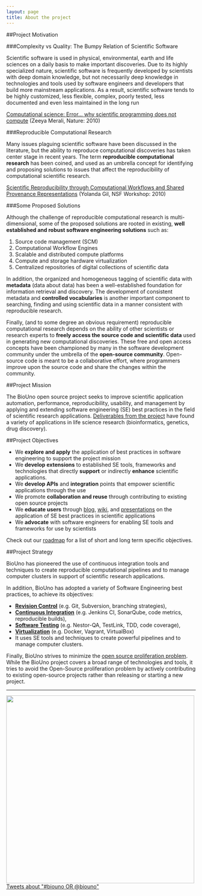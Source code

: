```yaml
---
layout: page
title: About the project
---
```


##Project Motivation

###Complexity vs Quality: The Bumpy Relation of Scientific Software

Scientific software is used in physical, environmental, earth and life sciences on a daily
basis to make important discoveries. Due to its highly specialized nature, scientific
software is frequently developed by scientists with deep domain knowledge, but not
necessarily deep knowledge in technologies and tools used by software engineers and
developers that build more mainstream applications. As a result, scientific software
tends to be highly customized, less flexible, complex, poorly tested, less documented
and even less maintained in the long run

[Computational science: Error... why scientific programming does not compute](http://www.nature.com/news/2010/101013/full/467775a.html)
(Zeeya Merali, Nature: 2010)
 
###Reproducible Computational Research

Many issues plaguing scientific software have been discussed in the literature, but the ability to
reproduce computational discoveries has taken center stage in recent years. The term **reproducible
computational research** has been coined, and used as an umbrella concept for identifying and proposing
solutions to issues that affect the reproducibility of computational scientific research.

[Scientific Reproducibility through Computational Workflows and Shared Provenance Representations](http://www.evernote.com/l/AJ8x2KJTSTlGmbrFDKXSR709G2wRjbN32Tk/)
(Yolanda Gil, NSF Workshop: 2010)

###Some Proposed Solutions

Although the challenge of reproducible computational research is multi-dimensional, some of
the proposed solutions are rooted in existing, **well established and robust software
engineering solutions** such as:

1. Source code management (SCM)
2. Computational Workflow Engines
3. Scalable and distributed compute platforms
4. Compute and storage hardware virtualization
5. Centralized repositories of digital collections of scientific data

In addition, the organized and homogeneous tagging of scientific data with **metadata**
(data about data) has been a well-established foundation for information retrieval and
discovery. The development of consistent metadata and **controlled vocabularies** is
another important component to searching, finding and using scientific data in a manner
consistent with reproducible research.

Finally, (and to some degree an obvious requirement) reproducible computational research
depends on the ability of other scientists or research experts to **freely access the source
code and scientific data** used in generating new computational discoveries. These free
and open access concepts have been championed by many in the software development community
under the umbrella of the **open-source community**. Open-source code is meant to be a
collaborative effort, where programmers improve upon the source code and share the changes
within the community.

##Project Mission

The BioUno open source project seeks to improve scientific application automation, 
performance, reproducibility, usability, and management by applying and extending software 
engineering (SE) best practices in the field of scientific research applications. 
[Deliverables from the project](/publications.html) have found a variety of applications
in life science research (bioinformatics, genetics, drug discovery).

##Project Objectives

* We **explore and apply** the application of best practices in software engineering to 
support the project mission
* We **develop extensions** to established SE tools, frameworks and technologies that directly 
**support** or indirectly **enhance** scientific applications.  
* We **develop APIs** and **integration** points that empower scientific applications through 
the use 
* We promote **collaboration and reuse** through contributing to existing open source 
projects 
* We **educate users** through [blog](/blog.html), [wiki](https://github.com/biouno),
and [presentations](/presentations.html) on the application of SE best practices in
scientific applications
* We **advocate** with software engineers for enabling SE tools and frameworks for use 
by scientists 

Check out our [roadmap](/roadmap.html) for a list of short and long term specific objectives.

##Project Strategy

BioUno has pioneered the use of continuous integration tools and techniques to create reproducible
computational pipelines and to manage computer clusters in support of scientific research applications.

In addition, BioUno has adopted a variety of Software Engineering best practices, to achieve its objectives:

* **[Revision Control](http://en.wikipedia.org/wiki/Revision_control)** (e.g. Git, Subversion, 
branching strategies),
* **[Continuous Integration](http://en.wikipedia.org/wiki/Continuous_integration)**
(e.g. Jenkins CI, SonarQube, code metrics, reproducible builds),  
* **[Software Testing](http://en.wikipedia.org/wiki/Software_testing)** (e.g. Nestor-QA, 
TestLink, TDD, code coverage),  
* **[Virtualization](https://en.wikipedia.org/wiki/Virtualization)** (e.g. Docker, Vagrant, VirtualBox)
* It uses SE tools and techniques to create powerful pipelines and to manage 
computer clusters. 

Finally, BioUno strives to minimize the
[open source proliferation problem](http://gondwanaland.com/mlog/2013/10/22/open-source-proliferation-problem/).
While the BioUno project covers a broad range of technologies and tools, it tries to avoid the Open-Source
proliferation problem by actively contributing to existing open-source projects rather than releasing or
starting a new project.

---

<div class=''>
<div id="videoplayer" style="display:none;">&nbsp;</div>
<img src="{{ site.baseurl }}assets/img/video.png" id="videoimage" width="500" />
</div>

<div class=''>
<a class="twitter-timeline" data-dnt="true" href="https://twitter.com/search?q=%23biouno+OR+%40biouno" data-widget-id="445763950747979776">Tweets about "#biouno OR @biouno"</a>
</div>
<script>!function(d,s,id){var js,fjs=d.getElementsByTagName(s)[0],p=/^http:/.test(d.location)?'http':'https';if(!d.getElementById(id)){js=d.createElement(s);js.id=id;js.src=p+"://platform.twitter.com/widgets.js";fjs.parentNode.insertBefore(js,fjs);}}(document,"script","twitter-wjs");</script>

<script type='text/javascript'>
$(function() {
	$('#videoimage').click(function() {
		$('#videoplayer').show();
		$('#videoplayer').append("<iframe width='500' height='315' src='http://www.youtube.com/embed/6Dl6V249W30' frameborder='0' allowfullscreen='allowfullscreen'></iframe>");
		$('#videoimage').hide();
	});
});
</script>
